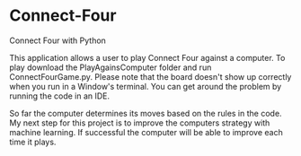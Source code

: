 # Connect-Four
Connect Four with Python

This application allows a user to play Connect Four against a computer. To play download the PlayAgainsComputer folder and run ConnectFourGame.py. Please note that the board doesn't show up correctly when you run in a Window's terminal. You can get around the problem by running the code in an IDE.

So far the computer determines its moves based on the rules in the code. My next step for this project is to improve the computers strategy with machine learning.  If successful the computer will be able to improve each time it plays. 
